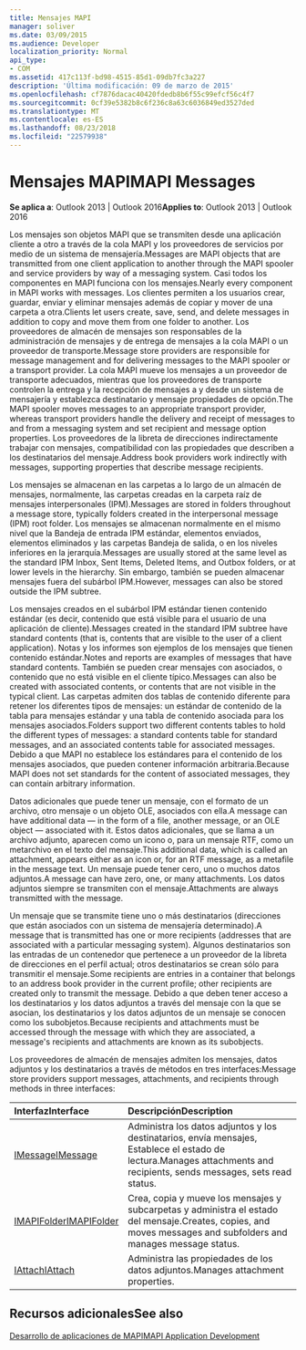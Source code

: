 ```yaml
---
title: Mensajes MAPI
manager: soliver
ms.date: 03/09/2015
ms.audience: Developer
localization_priority: Normal
api_type:
- COM
ms.assetid: 417c113f-bd98-4515-85d1-09db7fc3a227
description: 'Última modificación: 09 de marzo de 2015'
ms.openlocfilehash: cf7876dacac40420fdedb8b6f55c99efcf56c4f7
ms.sourcegitcommit: 0cf39e5382b8c6f236c8a63c6036849ed3527ded
ms.translationtype: MT
ms.contentlocale: es-ES
ms.lasthandoff: 08/23/2018
ms.locfileid: "22579938"
---
```

# <a name="mapi-messages"></a><span data-ttu-id="e62f3-103">Mensajes MAPI</span><span class="sxs-lookup"><span data-stu-id="e62f3-103">MAPI Messages</span></span>

  
  
<span data-ttu-id="e62f3-104">**Se aplica a**: Outlook 2013 | Outlook 2016</span><span class="sxs-lookup"><span data-stu-id="e62f3-104">**Applies to**: Outlook 2013 | Outlook 2016</span></span> 
  
<span data-ttu-id="e62f3-105">Los mensajes son objetos MAPI que se transmiten desde una aplicación cliente a otro a través de la cola MAPI y los proveedores de servicios por medio de un sistema de mensajería.</span><span class="sxs-lookup"><span data-stu-id="e62f3-105">Messages are MAPI objects that are transmitted from one client application to another through the MAPI spooler and service providers by way of a messaging system.</span></span> <span data-ttu-id="e62f3-106">Casi todos los componentes en MAPI funciona con los mensajes.</span><span class="sxs-lookup"><span data-stu-id="e62f3-106">Nearly every component in MAPI works with messages.</span></span> <span data-ttu-id="e62f3-107">Los clientes permiten a los usuarios crear, guardar, enviar y eliminar mensajes además de copiar y mover de una carpeta a otra.</span><span class="sxs-lookup"><span data-stu-id="e62f3-107">Clients let users create, save, send, and delete messages in addition to copy and move them from one folder to another.</span></span> <span data-ttu-id="e62f3-108">Los proveedores de almacén de mensajes son responsables de la administración de mensajes y de entrega de mensajes a la cola MAPI o un proveedor de transporte.</span><span class="sxs-lookup"><span data-stu-id="e62f3-108">Message store providers are responsible for message management and for delivering messages to the MAPI spooler or a transport provider.</span></span> <span data-ttu-id="e62f3-109">La cola MAPI mueve los mensajes a un proveedor de transporte adecuados, mientras que los proveedores de transporte controlen la entrega y la recepción de mensajes a y desde un sistema de mensajería y establezca destinatario y mensaje propiedades de opción.</span><span class="sxs-lookup"><span data-stu-id="e62f3-109">The MAPI spooler moves messages to an appropriate transport provider, whereas transport providers handle the delivery and receipt of messages to and from a messaging system and set recipient and message option properties.</span></span> <span data-ttu-id="e62f3-110">Los proveedores de la libreta de direcciones indirectamente trabajar con mensajes, compatibilidad con las propiedades que describen a los destinatarios del mensaje.</span><span class="sxs-lookup"><span data-stu-id="e62f3-110">Address book providers work indirectly with messages, supporting properties that describe message recipients.</span></span>
  
<span data-ttu-id="e62f3-111">Los mensajes se almacenan en las carpetas a lo largo de un almacén de mensajes, normalmente, las carpetas creadas en la carpeta raíz de mensajes interpersonales (IPM).</span><span class="sxs-lookup"><span data-stu-id="e62f3-111">Messages are stored in folders throughout a message store, typically folders created in the interpersonal message (IPM) root folder.</span></span> <span data-ttu-id="e62f3-112">Los mensajes se almacenan normalmente en el mismo nivel que la Bandeja de entrada IPM estándar, elementos enviados, elementos eliminados y las carpetas Bandeja de salida, o en los niveles inferiores en la jerarquía.</span><span class="sxs-lookup"><span data-stu-id="e62f3-112">Messages are usually stored at the same level as the standard IPM Inbox, Sent Items, Deleted Items, and Outbox folders, or at lower levels in the hierarchy.</span></span> <span data-ttu-id="e62f3-113">Sin embargo, también se pueden almacenar mensajes fuera del subárbol IPM.</span><span class="sxs-lookup"><span data-stu-id="e62f3-113">However, messages can also be stored outside the IPM subtree.</span></span>
  
<span data-ttu-id="e62f3-114">Los mensajes creados en el subárbol IPM estándar tienen contenido estándar (es decir, contenido que está visible para el usuario de una aplicación de cliente).</span><span class="sxs-lookup"><span data-stu-id="e62f3-114">Messages created in the standard IPM subtree have standard contents (that is, contents that are visible to the user of a client application).</span></span> <span data-ttu-id="e62f3-115">Notas y los informes son ejemplos de los mensajes que tienen contenido estándar.</span><span class="sxs-lookup"><span data-stu-id="e62f3-115">Notes and reports are examples of messages that have standard contents.</span></span> <span data-ttu-id="e62f3-116">También se pueden crear mensajes con asociados, o contenido que no está visible en el cliente típico.</span><span class="sxs-lookup"><span data-stu-id="e62f3-116">Messages can also be created with associated contents, or contents that are not visible in the typical client.</span></span> <span data-ttu-id="e62f3-117">Las carpetas admiten dos tablas de contenido diferente para retener los diferentes tipos de mensajes: un estándar de contenido de la tabla para mensajes estándar y una tabla de contenido asociada para los mensajes asociados.</span><span class="sxs-lookup"><span data-stu-id="e62f3-117">Folders support two different contents tables to hold the different types of messages: a standard contents table for standard messages, and an associated contents table for associated messages.</span></span> <span data-ttu-id="e62f3-118">Debido a que MAPI no establece los estándares para el contenido de los mensajes asociados, que pueden contener información arbitraria.</span><span class="sxs-lookup"><span data-stu-id="e62f3-118">Because MAPI does not set standards for the content of associated messages, they can contain arbitrary information.</span></span> 
  
<span data-ttu-id="e62f3-119">Datos adicionales que puede tener un mensaje, con el formato de un archivo, otro mensaje o un objeto OLE, asociados con ella.</span><span class="sxs-lookup"><span data-stu-id="e62f3-119">A message can have additional data — in the form of a file, another message, or an OLE object — associated with it.</span></span> <span data-ttu-id="e62f3-120">Estos datos adicionales, que se llama a un archivo adjunto, aparecen como un icono o, para un mensaje RTF, como un metarchivo en el texto del mensaje.</span><span class="sxs-lookup"><span data-stu-id="e62f3-120">This additional data, which is called an attachment, appears either as an icon or, for an RTF message, as a metafile in the message text.</span></span> <span data-ttu-id="e62f3-121">Un mensaje puede tener cero, uno o muchos datos adjuntos.</span><span class="sxs-lookup"><span data-stu-id="e62f3-121">A message can have zero, one, or many attachments.</span></span> <span data-ttu-id="e62f3-122">Los datos adjuntos siempre se transmiten con el mensaje.</span><span class="sxs-lookup"><span data-stu-id="e62f3-122">Attachments are always transmitted with the message.</span></span>
  
<span data-ttu-id="e62f3-123">Un mensaje que se transmite tiene uno o más destinatarios (direcciones que están asociados con un sistema de mensajería determinado).</span><span class="sxs-lookup"><span data-stu-id="e62f3-123">A message that is transmitted has one or more recipients (addresses that are associated with a particular messaging system).</span></span> <span data-ttu-id="e62f3-124">Algunos destinatarios son las entradas de un contenedor que pertenece a un proveedor de la libreta de direcciones en el perfil actual; otros destinatarios se crean sólo para transmitir el mensaje.</span><span class="sxs-lookup"><span data-stu-id="e62f3-124">Some recipients are entries in a container that belongs to an address book provider in the current profile; other recipients are created only to transmit the message.</span></span> <span data-ttu-id="e62f3-125">Debido a que deben tener acceso a los destinatarios y los datos adjuntos a través del mensaje con la que se asocian, los destinatarios y los datos adjuntos de un mensaje se conocen como los subobjetos.</span><span class="sxs-lookup"><span data-stu-id="e62f3-125">Because recipients and attachments must be accessed through the message with which they are associated, a message's recipients and attachments are known as its subobjects.</span></span> 
  
<span data-ttu-id="e62f3-126">Los proveedores de almacén de mensajes admiten los mensajes, datos adjuntos y los destinatarios a través de métodos en tres interfaces:</span><span class="sxs-lookup"><span data-stu-id="e62f3-126">Message store providers support messages, attachments, and recipients through methods in three interfaces:</span></span> 
  
|<span data-ttu-id="e62f3-127">**Interfaz**</span><span class="sxs-lookup"><span data-stu-id="e62f3-127">**Interface**</span></span>|<span data-ttu-id="e62f3-128">**Descripción**</span><span class="sxs-lookup"><span data-stu-id="e62f3-128">**Description**</span></span>|
|:-----|:-----|
|[<span data-ttu-id="e62f3-129">IMessage</span><span class="sxs-lookup"><span data-stu-id="e62f3-129">IMessage</span></span>](imessageimapiprop.md) <br/> |<span data-ttu-id="e62f3-130">Administra los datos adjuntos y los destinatarios, envía mensajes, Establece el estado de lectura.</span><span class="sxs-lookup"><span data-stu-id="e62f3-130">Manages attachments and recipients, sends messages, sets read status.</span></span>  <br/> |
|[<span data-ttu-id="e62f3-131">IMAPIFolder</span><span class="sxs-lookup"><span data-stu-id="e62f3-131">IMAPIFolder</span></span>](imapifolderimapicontainer.md) <br/> |<span data-ttu-id="e62f3-132">Crea, copia y mueve los mensajes y subcarpetas y administra el estado del mensaje.</span><span class="sxs-lookup"><span data-stu-id="e62f3-132">Creates, copies, and moves messages and subfolders and manages message status.</span></span>  <br/> |
|[<span data-ttu-id="e62f3-133">IAttach</span><span class="sxs-lookup"><span data-stu-id="e62f3-133">IAttach</span></span>](iattachimapiprop.md) <br/> |<span data-ttu-id="e62f3-134">Administra las propiedades de los datos adjuntos.</span><span class="sxs-lookup"><span data-stu-id="e62f3-134">Manages attachment properties.</span></span>  <br/> |
   
## <a name="see-also"></a><span data-ttu-id="e62f3-135">Recursos adicionales</span><span class="sxs-lookup"><span data-stu-id="e62f3-135">See also</span></span>



[<span data-ttu-id="e62f3-136">Desarrollo de aplicaciones de MAPI</span><span class="sxs-lookup"><span data-stu-id="e62f3-136">MAPI Application Development</span></span>](mapi-application-development.md)

